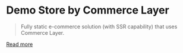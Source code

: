 # Demo Store by Commerce Layer

> Fully static e-commerce solution (with SSR capability) that uses Commerce Layer.

[Read more](https://github.com/commercelayer/demo-store-core#readme)
